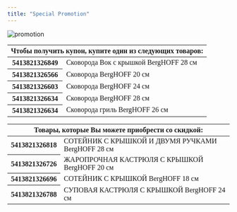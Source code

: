```yaml
---
title: "Special Promotion"
---
```


<div class="rules_container">
    <div class="rules_content">
      <img src="images/promotion_ru.jpg" alt="promotion">
        <div class="tables" style="font-family: none">
            <table>
                <thead><th colspan="2">Чтобы получить купон, купите один из следующих товаров:</th></thead>
                <tbody>
                    <tr>
                        <th>5413821326849</th> <td>Сковорода Вок с крышкой BergHOFF 28 см</td>
                    </tr>
                    <tr>
                        <th>5413821326566</th> <td>Сковорода BergHOFF 20 см</td>
                    </tr>
                    <tr>
                        <th>5413821326603</th> <td>Сковорода BergHOFF 24 см</td>
                    </tr>
                    <tr>
                        <th>5413821326634</th> <td>Сковорода BergHOFF 28 см</td>
                    </tr>
                    <tr>
                        <th>5413821326634</th> <td>Сковорода гриль BergHOFF 26 см</td>
                    </tr>
                </tbody>
            </table>
            <table>
                <thead><th colspan="2">Товары, которые Вы можете приобрести со скидкой:</th></thead>
                <tbody>
                    <tr>
                        <th>5413821326818</th> <td>СОТЕЙНИК С КРЫШКОЙ И ДВУМЯ РУЧКАМИ BergHOFF 28 см</td>
                    </tr>
                    <tr>
                        <th>5413821326726</th> <td>ЖАРОПРОЧНАЯ КАСТРЮЛЯ С КРЫШКОЙ BergHOFF 20 см</td>
                    </tr>
                    <tr>
                        <th>5413821326696</th> <td>СОТЕЙНИК С КРЫШКОЙ BergHOFF 18 см</td>
                    </tr>
                    <tr>
                        <th>5413821326788</th> <td>СУПОВАЯ КАСТРЮЛЯ С КРЫШКОЙ BergHOFF 24 см</td>
                    </tr>
                </tbody>
            </table>
        </div>
    </div>
    <!-- <div class="no_promotion">
        <p>Спасибо, что ознакомились с нашими рекламными кампаниями.</p>
        <p>Специальной рекламной кампании в данный момент нет.</p>
        <p>Пожалуйста, возвращайтесь в ближайшее время.</p>
    </div> -->
</div>